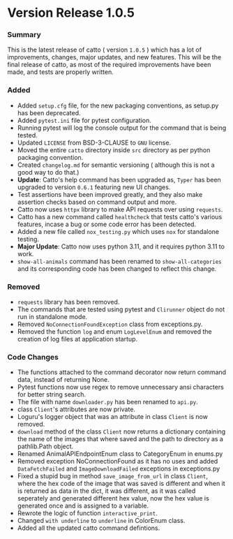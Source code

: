 # Version Release 1.0.5
### Summary
This is the latest release of catto ( version `1.0.5` ) which has a lot of improvements, changes, major updates, 
and new features.
This will be the final release of catto, as most of the required improvements have been made, and tests are properly
written.

### Added
* Added `setup.cfg` file, for the new packaging conventions, as setup.py has been deprecated.
* Added `pytest.ini` file for pytest configuration.
* Running pytest will log the console output for the command that is being tested.
* Updated `LICENSE` from BSD-3-CLAUSE to `GNU` license.
* Moved the entire `catto` directory inside `src` directory as per python packaging convention.
* Created `changelog.md` for semantic versioning ( although this is not a good way to do that.)
* __Update__: Catto's help command has been upgraded as, `Typer` has been upgraded to version `0.6.1` featuring new UI changes.
* Test assertions have been improved greatly, and they also make assertion checks based on command output and more.
* Catto now uses `httpx` library to make API requests over using `requests`.
* Catto has a new command called `healthcheck` that tests catto's various features, incase a bug or some code error has been detected.
* Added a new file called `nox_testing.py` which uses `nox` for standalone testing.
* __Major Update__: Catto now uses python 3.11, and it requires python 3.11 to work.
* `show-all-animals` command has been renamed to `show-all-categories` and its corresponding code has been changed to reflect this change.

### Removed
* `requests` library has been removed.
* The commands that are tested using pytest and `Clirunner` object do not run in standalone mode.
* Removed `NoConnectionFoundException` class from exceptions.py.
* Removed the function `log` and enum `LogLevelEnum` and removed the creation of log files at application startup.



### Code Changes
* The functions attached to the command decorator now return command data, instead of returning None.
* Pytest functions now use regex to remove unnecessary ansi characters for better string search.
* The file with name `downloader.py` has been renamed to `api.py`.
* class `Client`'s attributes are now private.
* Loguru's logger object that was an attribute in class `Client` is now removed.
* `download` method of the class `Client` now returns a dictionary containing the name of the images that where saved and the path to directory as a pathlib.Path object.
* Renamed AnimalAPIEndpointEnum class to CategoryEnum in enums.py
* Removed exception NoConnectionFound as it has no uses and added `DataFetchFailed` and `ImageDownloadFailed` exceptions in exceptions.py
* Fixed a stupid bug in method `save_image_from_url` in class `Client`, where the hex code of the image that was saved is different and when it is returned as data in the dict, it was different, as it was called seperately and generated different hex value, now the hex value is generated once and is assigned to a variable.
* Rewrote the logic of function `interactive_print`.
* Changed `with underline` to `underline` in ColorEnum class.
* Added all the updated catto command defintions.
